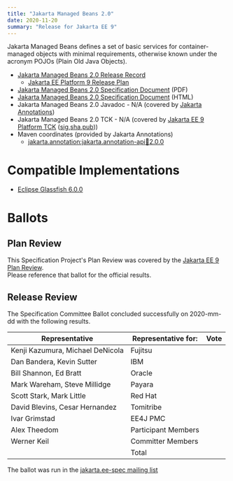 ```yaml
---
title: "Jakarta Managed Beans 2.0"
date: 2020-11-20
summary: "Release for Jakarta EE 9"
---
```

Jakarta Managed Beans defines a set of basic services for container-managed objects
with minimal requirements, otherwise known under the acronym POJOs (Plain Old Java Objects).

* [Jakarta Managed Beans 2.0 Release Record](https://projects.eclipse.org/projects/ee4j.jakartaee-platform/releases/managed-beans-2.0)
  * [Jakarta EE Platform 9 Release Plan](https://eclipse-ee4j.github.io/jakartaee-platform/jakartaee9/JakartaEE9ReleasePlan)
* [Jakarta Managed Beans 2.0 Specification Document](./jakarta-managed-beans-spec-2.0.pdf) (PDF)
* [Jakarta Managed Beans 2.0 Specification Document](./jakarta-managed-beans-spec-2.0.html) (HTML)
* Jakarta Managed Beans 2.0 Javadoc - N/A (covered by [Jakarta Annotations](https://jakarta.ee/specifications/annotations/2.0/))
* Jakarta Managed Beans 2.0 TCK - N/A  (covered by [Jakarta EE 9 Platform TCK](https://download.eclipse.org/jakartaee/platform/9/jakarta-jakartaeetck-9.0.0.zip) ([sig](https://download.eclipse.org/jakartaee/platform/9/jakarta-jakartaeetck-9.0.0.zip.sig),[sha](https://download.eclipse.org/jakartaee/platform/9/jakarta-jakartaeetck-9.0.0.zip.sha256),[pub](https://raw.githubusercontent.com/jakartaee/specification-committee/master/jakartaee-spec-committee.pub)))
* Maven coordinates (provided by Jakarta Annotations)
  * [jakarta.annotation:jakarta.annotation-api:jar:2.0.0](https://search.maven.org/artifact/jakarta.annotation/jakarta.annotation-api/2.0.0/jar)


# Compatible Implementations

* [Eclipse Glassfish 6.0.0](https://projects.eclipse.org/projects/ee4j.glassfish/downloads)

# Ballots

## Plan Review

[//]: # (For Jakarta EE 9, the Platform Plan Review covered 95% of the Specification Projects.  For those Projects, just use the following statement in this Plan Review section:)

This Specification Project's Plan Review was covered by the [Jakarta EE 9 Plan Review](https://jakarta.ee/specifications/platform/9/).  
Please reference that ballot for the official results.

[//]: # (If your Project was required to do a standalone Plan Review...  You'll need to perform an official Plan Review ballot and record the results here.)

## Release Review

The Specification Committee Ballot concluded successfully on 2020-mm-dd with the following results.

| Representative                                 | Representative for: | Vote |
|------------------------------------------------|---------------------|------|
| Kenji Kazumura, Michael DeNicola               | Fujitsu             |      |
| Dan Bandera, Kevin Sutter                      | IBM                 |      |
| Bill Shannon, Ed Bratt                         | Oracle              |      |
| Mark Wareham, Steve Millidge                   | Payara              |      |
| Scott Stark, Mark Little                       | Red Hat             |      |
| David Blevins, Cesar Hernandez                 | Tomitribe           |      |
| Ivar Grimstad                                  | EE4J PMC            |      |
| Alex Theedom                                   | Participant Members |      |
| Werner Keil                                    | Committer Members   |      |
|                                                | Total               |      |

The ballot was run in the [jakarta.ee-spec mailing list]()
